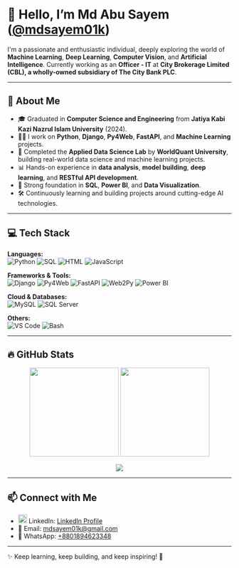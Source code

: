 # 👋 Hello, I’m Md Abu Sayem ([@mdsayem01k](https://github.com/mdsayem01k))

I'm a passionate and enthusiastic individual, deeply exploring the world of **Machine Learning**, **Deep Learning**, **Computer Vision**, and **Artificial Intelligence**. 
Currently working as an **Officer - IT** at **City Brokerage Limited (CBL), a wholly-owned subsidiary of The City Bank PLC**.

---

## 🌟 About Me
- 🎓 Graduated in **Computer Science and Engineering** from **Jatiya Kabi Kazi Nazrul Islam University** (2024).
- 👨‍💻 I work on **Python**, **Django**, **Py4Web**, **FastAPI**, and **Machine Learning** projects.
- 🌱 Completed the **Applied Data Science Lab** by **WorldQuant University**, building real-world data science and machine learning projects.
- 📊 Hands-on experience in **data analysis**, **model building**, **deep learning**, and **RESTful API development**.
- 🚀 Strong foundation in **SQL**, **Power BI**, and **Data Visualization**.
- 🛠️ Continuously learning and building projects around cutting-edge AI technologies.

---

## 💻 Tech Stack

**Languages:**  
![Python](https://img.shields.io/badge/Python-3776AB?style=for-the-badge&logo=python&logoColor=white) ![SQL](https://img.shields.io/badge/SQL-4479A1?style=for-the-badge&logo=postgresql&logoColor=white)  ![HTML](https://img.shields.io/badge/HTML5-E34F26?style=for-the-badge&logo=html5&logoColor=white) 
![JavaScript](https://img.shields.io/badge/JavaScript-323330?style=for-the-badge&logo=javascript&logoColor=F7DF1E)

**Frameworks & Tools:**  
![Django](https://img.shields.io/badge/Django-092E20?style=for-the-badge&logo=django&logoColor=white) 
![Py4Web](https://img.shields.io/badge/Py4Web-0A0A0A?style=for-the-badge) ![FastAPI](https://img.shields.io/badge/FastAPI-005571?style=for-the-badge&logo=fastapi)  ![Web2Py](https://img.shields.io/badge/Web2Py-1C1C1C?style=for-the-badge)  ![Power BI](https://img.shields.io/badge/Power%20BI-F2C811?style=for-the-badge&logo=powerbi&logoColor=black)

**Cloud & Databases:**  
![MySQL](https://img.shields.io/badge/MySQL-005C84?style=for-the-badge&logo=mysql&logoColor=white) 
![SQL Server](https://img.shields.io/badge/SQL%20Server-CC2927?style=for-the-badge&logo=microsoftsqlserver&logoColor=white)

**Others:**  
![VS Code](https://img.shields.io/badge/VSCode-007ACC?style=for-the-badge&logo=visualstudiocode&logoColor=white) 
![Bash](https://img.shields.io/badge/Bash-121011?style=for-the-badge&logo=gnu-bash&logoColor=white)

---

## 🔥 GitHub Stats

<p align="center">
  <img src="https://github-readme-stats.vercel.app/api/top-langs/?username=mdsayem01k&layout=compact&theme=radical" height="200" />
  <img src="https://github-readme-stats.vercel.app/api?username=mdsayem01k&show_icons=true&theme=radical" height="200" />
</p>

<p align="center">
  <img src="https://github-readme-streak-stats.herokuapp.com/?user=mdsayem01k&theme=radical" />
</p>



---

## 📫 Connect with Me
- <img src="https://cdn.jsdelivr.net/gh/devicons/devicon/icons/linkedin/linkedin-original.svg" width="20"/> LinkedIn: [LinkedIn Profile](https://www.linkedin.com/in/mdsayem01k/)
- 📧 Email: mdsayem01k@gmail.com
- 📱 WhatsApp: [+8801894623348](https://wa.me/8801894623348)
---


✨ Keep learning, keep building, and keep inspiring! 🚀

